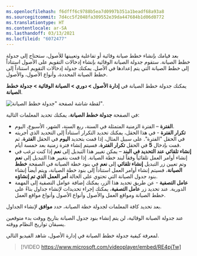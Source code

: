 ```yaml
---
ms.openlocfilehash: f6dfff6c9788b5ea7d0997b351a1beadf68a93a8
ms.sourcegitcommit: 7d4cc5f2048fa309552e39da447684b1d06d0772
ms.translationtype: HT
ms.contentlocale: ar-SA
ms.lasthandoff: 03/13/2021
ms.locfileid: "6072477"
---
```

بعد قيامك بإنشاء خطط صيانة وقائية أو تفاعلية وتعيينها للأصول، ستحتاج إلى جدولة خطط الصيانة. ستقوم جدولة الصيانة الوقائية بإنشاء إدخالات التقويم على الأصول استناداً إلى خطط الصيانة التي يتم إعدادها في الأصل. يمكنك جدولة إدخالات التقويم استناداً إلى خطط الصيانة المحددة، وأنواع الأصول، والأصول. 

يمكنك جدولة خطط الصيانة في **إدارة الأصول > دوري > الصيانة الوقائية > جدولة خطط الصيانة**. 

![لقطة شاشة لصفحة "جدولة خطط الصيانة".](../media/schedule-maintenance-jobs-ss.png)
 
في الصفحة **جدولة خطط الصيانة**، يمكنك تحديد المعلمات التالية:

- **الفترة** – الفترة الزمنية المتمثلة في السنة، ربع السنة، الشهر، الأسبوع، اليوم. 
- **تكرار الفترة** - في هذا الحقل، يمكنك تحديد التكرار استناداً إلى التحديد الذي أجريته في الحقل "الفترة". على سبيل المثال، إذا قمت بتحديد **اليوم** في الحقل **الفترة**، ثم قمت بإدخال **5** في الحقل **تكرار الفترة**، فسيتم إنشاء فترة زمنية بعد خمسة أيام. 
- **إنشاء تلقائي عند التحديد في البند** – يمكن تغيير هذا التبديل إلى **نعم** إذا كنت ترغب في إنشاء أوامر العمل تلقائياً وفقاً لبند خطة الصيانة. إذا قمت بتغيير هذا التبديل إلى **نعم** وتم تعيين زر التبديل **إنشاء تلقائي** إلى **نعم** في بنود خطة الصيانة في الصفحة **خطط الصيانة**، فسيتم إنشاء أوامر العمل استناداً إلى بنود خطة الصيانة، ويتم أيضاً إنشاء بنود جدول الصيانة التي تحتوي على الحالة **أمر العمل الذي تم إنشاؤه**. 
- **عامل التصفية** - عن طريق تحديد هذا الزر، يمكنك إضافة عوامل التصفية إلى المهمة الدورية. عند تحديد زر **عامل التصفية**، يمكنك إجراء تحديدات لإنشاء جداول بناءً على خطط الصيانة ومواقع العمل والأصول وأنواع الأصول وأنواع مواقع العمل. 

بعد تحديد كافة المعلمات لجدولة خطة الصيانة، حدد **موافق** لإنشاء الجداول. 

عند جدولة الصيانة الوقائية، لن يتم إنشاء بنود جدول الصيانة بتاريخ ووقت بدء متوقعين يسبقان تواريخ النظام ووقته. 

لمعرفة كيفية جدولة خطط الصيانة في إدارة الأصول، شاهد الفيديو التالي.

 > [!VIDEO https://www.microsoft.com/videoplayer/embed/RE4pjTw]